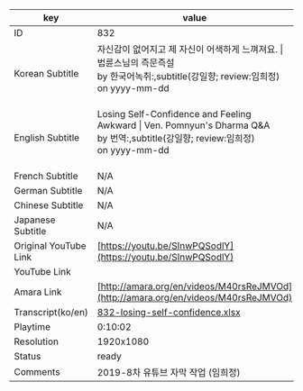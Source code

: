 |  key  |  value  |
|-------|---------|
| ID            | 832 |
| Korean Subtitle | 자신감이 없어지고 제 자신이 어색하게 느껴져요. \| 법륜스님의 즉문즉설<br>by 한국어녹취:,subtitle(강일향; review:임희정)<br>on yyyy-mm-dd<br><br>|
| English Subtitle | Losing Self-Confidence and Feeling Awkward \| Ven. Pomnyun's Dharma Q&A<br>by 번역:,subtitle(강일향; review:임희정)<br>on yyyy-mm-dd<br><br>|
| French Subtitle | N/A |
| German Subtitle | N/A |
| Chinese Subtitle | N/A |
| Japanese Subtitle | N/A |
| Original YouTube Link  | [https://youtu.be/SInwPQSodlY](https://youtu.be/SInwPQSodlY) |
| YouTube Link  |  |
| Amara Link    | [http://amara.org/en/videos/M40rsReJMVOd](http://amara.org/en/videos/M40rsReJMVOd) |
| Transcript(ko/en) | [832-losing-self-confidence.xlsx](https://github.com/jungtosociety/dharma-qna/raw/master/sub/832/832-losing-self-confidence.xlsx) |
| Playtime | 0:10:02 |
| Resolution | 1920x1080|
| Status | ready |
| Comments | 2019-8차 유튜브 자막 작업 (임희정) |
